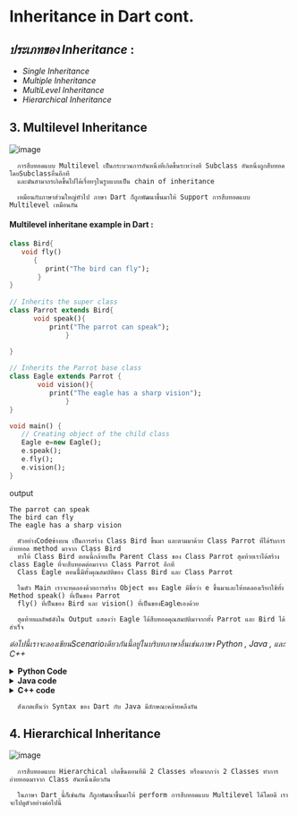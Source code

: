 # Inheritance in Dart cont.

##  *ประเภทของ Inheritance* : 
- _Single Inheritance_
- _Multiple Inheritance_ 
- _MultiLevel Inheritance_
- _Hierarchical Inheritance_


## 3.  Multilevel Inheritance  

   ![image](https://github.com/soonklang/dart-tutorial/assets/141731788/840d3601-c5f0-4fe1-9f3b-00866a95c2ef)

      การสืบทอดแบบ Multilevel เป็นกระบวนการอันหนึ่งที่เกิดขึ้นระหว่างที Subclass อันหนึ่งถูกสืบทอดโดยSubclassอื่นอีกที 
      และมันสามาถรเกิดขึ้นไปได้เรื่อยๆในรูบแบบเป็น chain of inheritance
      
      เหมือนกับภาษาส่วนใหญ่ทัวไป ภาษา Dart ก็ถูกพัฒนาขึ้นมาให้ Support การสืบทอดแบบ Multilevel เหมือนกัน

   #### Multilevel inheritane example in Dart :

   ```dart
class Bird{    
      void fly()  
         {  
            print("The bird can fly");  
          }  
   }
    
// Inherits the super class  
class Parrot extends Bird{    
         void speak(){  
             print("The parrot can speak");  
                 }  
             
}  
   
// Inherits the Parrot base class  
class Eagle extends Parrot {  
          void vision(){  
             print("The eagle has a sharp vision");  
                 }  
}

void main() {  
      // Creating object of the child class  
      Eagle e=new Eagle();    
      e.speak();    
      e.fly();    
      e.vision();  
} 
```
output
```
The parrot can speak
The bird can fly
The eagle has a sharp vision
```
      ตัวอย่างCodeข้างบน เป็นการสร้าง Class Bird ขึ้นมา และตามมาด้วย Class Parrot ที่ได้รับการถ่ายทอด method มาจาก Class Bird 
      ทำให้ Class Bird ตอนนี้กล้ายเป็น Parent Class ของ Class Parrot สุดท้ายเราได้สร้าง class Eagle ที่จะสืบทอดต่อมาจาก Class Parrot อีกที 
      Class Eagle ตอนนีี้มีทั้งคุณสมบัติของ Class Bird และ Class Parrot
      
      ในตัว Main เราจะทดลองด้วยการสร้าง Object ของ Eagle มีชื่อว่า e ขึ้นมาและให้ทดลองเรียกใช้ทั้ง Method speak() ที่เป็นของ Parrot  
      fly() ที่เป็นของ Bird และ vision() ที่เป็นของEagleเองด้วย

      สุดท้ายผลลัพธ์ดังใน Output แสดงว่า Eagle ได้สืบทอดคุณสมบัติมาจากทั้ง Parrot และ Bird ได้สำเร็จ  

        

  
*ต่อไปนี้เราจะลองเขียนScenarioเดียวกันนี้อยู่ในบริบทภาษาอื่นเช่นภาษา Python , Java , และ C++* 

<details> 
   <summary><strong>Python Code</strong></summary>

   ```python
   class Bird:
      def fly(self) :
         print("The bird can fly")
   
   
   #inherit from SuperClass Bird
   class Parrot(Bird):
      def speak(self) :
         print("The parrot can speak")
   
   
   #inherit from Parrot intermediate class
   class Eagle(Parrot) :
      def vision(self):
         print("The eagle has a sharp vision")
   
   e = Eagle()
   e.fly()
   e.speak()
   e.vision()
   ```
   output
   ```
   The bird can fly
   The parrot can speak
   The eagle has a sharp vision
   ```
</details>

<details> 
   <summary><strong>Java code</strong></summary>
   
   ```java
      class Bird {
          void fly(){
              System.out.println("The bird can fly");
          }
      }
      class Parrot extends Bird {
          void speak(){
              System.out.println("The parrot can speak");
          }
      }
      class Eagle extends Parrot {
          void vision(){
              System.out.println("The Eagle has a sharp vision");
          }
      }


      public class Main {
          public static void main(String[] args) {
              Eagle e = new Eagle();
              e.vision();
              e.fly();
              e.speak();
          }
      }
   ```
   output
   ```
   The Eagle has a sharp vision
   The bird can fly
   The parrot can speak
   ```
</details>

<details>
   <summary><strong>C++ code</strong></summary>

   ```C++
      #include <iostream>
      
      class Bird {
      public:
          void fly() {
              std::cout << "The bird can fly" << std::endl;
          }
      };
      
      class Parrot : public Bird {
      public:
          void speak() {
              std::cout << "The parrot can speak" << std::endl;
          }
      };
      
      class Eagle : public Parrot {
      public:
          void vision() {
              std::cout << "The Eagle has a sharp vision" << std::endl;
          }
      };
      
      int main() {
          Eagle e;
          e.vision();
          e.fly();
          e.speak();
          return 0;
      }
   ```
   output
   ```
   The Eagle has a sharp vision
   The bird can fly
   The parrot can speak
   ```
</details>

      สังเกตเห็นว่า Syntax ของ Dart กับ Java มีลักษณะคล้ายคลึงกัน

## 4.  Hierarchical Inheritance
![image](https://github.com/soonklang/dart-tutorial/assets/141731788/c85e6699-feb7-4be4-96e8-3d4de6edb8ed)

      การสืบทอดแบบ Hierarchical เกิดขึ้นตอนทีมี 2 Classes หรือมากกว่า 2 Classes ทำการถ่ายทอดมาจาก Class อันหนึ่งเดียวกัน

      ในภาษา Dart นี้ก็เช่นกัน ก็ถูกพัฒนาขึ้นมาให้ perform การสืบทอดแบบ Multilevel ได้โดยดี เราจะไปดูตัวอย่างต่อไปนี้
